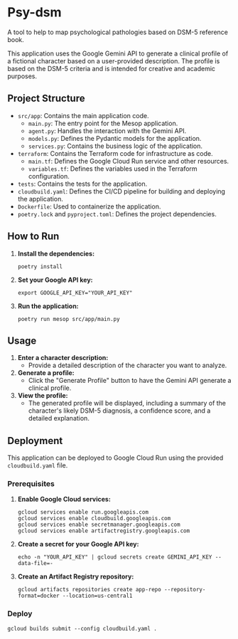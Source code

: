 # Psy-dsm
A tool to help to map psychological pathologies based on DSM-5 reference book.

This application uses the Google Gemini API to generate a clinical profile of a fictional character based on a user-provided description. The profile is based on the DSM-5 criteria and is intended for creative and academic purposes.

## Project Structure

- `src/app`: Contains the main application code.
  - `main.py`: The entry point for the Mesop application.
  - `agent.py`:  Handles the interaction with the Gemini API.
  - `models.py`: Defines the Pydantic models for the application.
  - `services.py`:  Contains the business logic of the application.
- `terraform`: Contains the Terraform code for infrastructure as code.
  - `main.tf`:  Defines the Google Cloud Run service and other resources.
  - `variables.tf`:  Defines the variables used in the Terraform configuration.
- `tests`: Contains the tests for the application.
- `cloudbuild.yaml`:  Defines the CI/CD pipeline for building and deploying the application.
- `Dockerfile`:  Used to containerize the application.
- `poetry.lock` and `pyproject.toml`:  Defines the project dependencies.

## How to Run

1.  **Install the dependencies:**

    ```
    poetry install
    ```

2.  **Set your Google API key:**

    ```
    export GOOGLE_API_KEY="YOUR_API_KEY"
    ```

3.  **Run the application:**

    ```
    poetry run mesop src/app/main.py
    ```

## Usage

1.  **Enter a character description:**
    -   Provide a detailed description of the character you want to analyze.
2.  **Generate a profile:**
    -   Click the "Generate Profile" button to have the Gemini API generate a clinical profile.
3.  **View the profile:**
    -   The generated profile will be displayed, including a summary of the character's likely DSM-5 diagnosis, a confidence score, and a detailed explanation.

## Deployment

This application can be deployed to Google Cloud Run using the provided `cloudbuild.yaml` file.

### Prerequisites

1.  **Enable Google Cloud services:**

    ```
    gcloud services enable run.googleapis.com
    gcloud services enable cloudbuild.googleapis.com
    gcloud services enable secretmanager.googleapis.com
    gcloud services enable artifactregistry.googleapis.com
    ```

2.  **Create a secret for your Google API key:**

    ```
    echo -n "YOUR_API_KEY" | gcloud secrets create GEMINI_API_KEY --data-file=-
    ```

3.  **Create an Artifact Registry repository:**

    ```
    gcloud artifacts repositories create app-repo --repository-format=docker --location=us-central1
    ```

### Deploy

```
gcloud builds submit --config cloudbuild.yaml .
```

